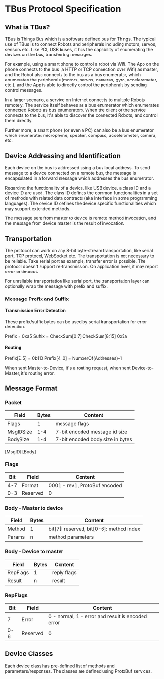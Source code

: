 # TBus Protocol Specification

## What is TBus?

TBus is Things Bus which is a software defined bus for Things.
The typical use of TBus is to connect Robots and peripherals including
motors, servos, sensors etc. Like PCI, USB buses, it has the capability of
enumerating the devices on the bus, transferring messages.

For example, using a smart phone to control a robot via Wifi. The App on the
phone connects to the bus (a HTTP or TCP connection over Wifi) as master, and
the Robot also connects to the bus as a bus enumerator, which enumerates
the peripherals (motors, servos, cameras, gyro, accelerometer, etc.), and
the App is able to directly control the peripherals by sending control messages.

In a larger scenario, a service on Internet connects to multiple Robots remotely.
The service itself behaves as a bus enumerator which enumerates connected Robots
as bus enumerators. When the client of the service connects to the bus, it's able
to discover the connected Robots, and control them directly.

Further more, a smart phone (or even a PC) can also be a bus enumerator which
enumerates microphone, speaker, compass, accelerometer, camera, etc.

## Device Addressing and Identification

Each device on the bus is addressed using a bus local address. To send message to
a device connected on a remote bus, the message is encapsulated in a forward message
which addresses the bus enumerator.

Regarding the functionality of a device, like USB device, a class ID and a device
ID are used. The class ID defines the common functionalities in a set of methods
with related data contracts (aka interface in some programming languages). The
device ID defines the device specific functionalities which may support extended
methods.

The message sent from master to device is remote method invocation, and the
message from device master is the result of invocation.

## Transportation

The protocol can work on any 8-bit byte-stream transportation, like serial port,
TCP protocol, WebSocket etc. The transportation is not necessary to be reliable.
Take serial port as example, transfer error is possible. The protocol doesn't
support re-transmission. On application level, it may report error or timeout.

For unreliable transportation like serial port, the transportation layer can optionally
wrap the message with prefix and suffix.

### Message Prefix and Suffix

#### Transmission Error Detection

These prefix/suffix bytes can be used by serial transportation for error detection.

Prefix = 0xa5
Suffix = CheckSum[0:7] CheckSum[8:15] 0x5a

#### Routing

Prefix[7..5] = 0b110
Prefix[4..0] = NumberOf(Addresses)-1

When sent Master-to-Device, it's a routing request, when sent Device-to-Master,
it's routing error.

## Message Format

### Packet

Field         | Bytes | Content
--------------|-------|--------
Flags         | 1     | message flags
MsgIDSize     | 1-4   | 7-bit encoded message id size
BodySize      | 1-4   | 7-bit encoded body size in bytes
[MsgID]
[Body]

### Flags

Bit | Field     | Content
----|-----------|--------
4-7 | Format    | 0001 - rev1, ProtoBuf encoded
0-3 | Reserved  | 0

### Body - Master to device

Field  | Bytes | Content
-------|-------|--------
Method | 1     | bit[7]: reserved, bit[0-6]: method index
Params | n     | method parameters

### Body - Device to master

Field    | Bytes | Content
---------|-------|--------
RepFlags | 1     | reply flags
Result   | n     | result

### RepFlags

Bit | Field    | Content
----|----------|--------
7   | Error    | 0 - normal, 1 - error and result is encoded error
0-6 | Reserved | 0

## Device Classes

Each device class has pre-defined list of methods and parameters/responses.
The classes are defined using ProtoBuf services.
